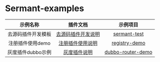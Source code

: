 # Sermant-examples

| 示例名称 | 插件文档 | 示例项目 | 
| :---: | :---: | :---: |
|去源码插件开发模板|[去源码插件开发说明](https://github.com/huaweicloud/Sermant/blob/develop/docs/dev-guide/Sermant去源码插件开发说明.md)|[sermant-test](./sermant-test)|
|注册插件使用demo|[注册插件使用说明](https://github.com/huaweicloud/Sermant/blob/develop/docs/user-guide/registry/document.md)|[registry-demo](./registry-demo)|
|灰度插件dubbo示例|[灰度插件说明](https://github.com/huaweicloud/Sermant/blob/develop/docs/user-guide/router/document.md)|[dubbo-router-demo](./router-demo/dubbo-router-demo)|